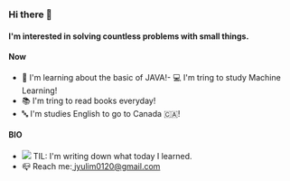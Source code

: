 ### Hi there 👋

#### I'm interested in solving countless problems with small things.


#### Now

- 🌱 I'm learning about the basic of JAVA!- 💻 I'm tring to study Machine Learning!
- 📚 I'm tring to read books everyday!
- 🔤 I'm studies English to go to Canada 🇨🇦!
#### BIO

- <a href="https://velog.io/@yulim2"><img src="https://img.shields.io/badge/Tech%20Blog-11B48A?style=flat-square&logo=Vimeo&logoColor=white&link=https://velog.io/@yulim2"/></a> TIL: I'm writing down what today I learned.
- 📪 Reach me:<a href="jyulim0120@gmail.com"> jyulim0120@gmail.com</a> 
  
